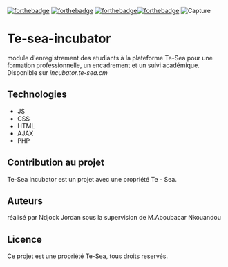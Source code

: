 [![forthebadge](https://forthebadge.com/images/badges/cc-0.svg)](https://forthebadge.com) [![forthebadge](https://forthebadge.com/images/badges/made-with-javascript.svg)](https://forthebadge.com) [![forthebadge](https://forthebadge.com/images/badges/uses-css.svg)](https://forthebadge.com)[![forthebadge](https://forthebadge.com/images/badges/uses-html.svg)](https://forthebadge.com)
![Capture](https://github.com/jordanNdjock/Te-sea-incubator/assets/104268627/f1e05e5b-f70a-49da-9236-f7c78ec05ad8)

# Te-sea-incubator 

module d'enregistrement des etudiants à la plateforme Te-Sea pour une formation professionnelle, un encadrement et un suivi académique. Disponible sur *incubator.te-sea.cm*

## Technologies
- JS
- CSS 
- HTML
- AJAX
- PHP

## Contribution au projet

Te-Sea incubator est un projet avec une propriété Te - Sea.

## Auteurs

réalisé par Ndjock Jordan sous la supervision de M.Aboubacar Nkouandou

## Licence

Ce projet est une propriété Te-Sea, tous droits reservés.

